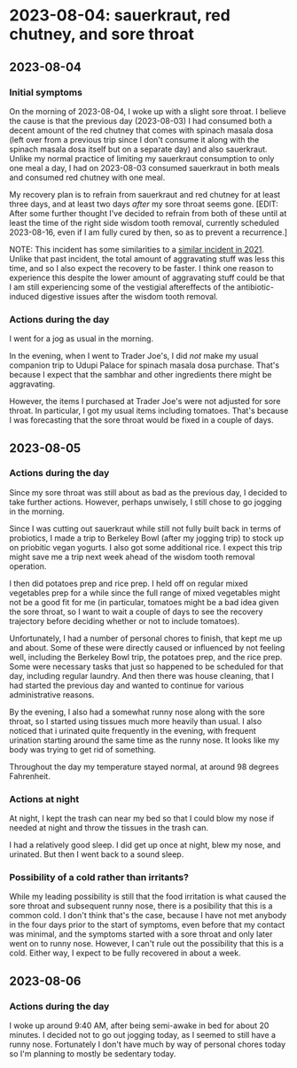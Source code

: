 # 2023-08-04: sauerkraut, red chutney, and sore throat

## 2023-08-04

### Initial symptoms

On the morning of 2023-08-04, I woke up with a slight sore throat. I
believe the cause is that the previous day (2023-08-03) I had consumed
both a decent amount of the red chutney that comes with spinach masala
dosa (left over from a previous trip since I don't consume it along
with the spinach masala dosa itself but on a separate day) and also
sauerkraut. Unlike my normal practice of limiting my sauerkraut
consumption to only one meal a day, I had on 2023-08-03 consumed
sauerkraut in both meals and consumed red chutney with one meal.

My recovery plan is to refrain from sauerkraut and red chutney for at
least three days, and at least two days *after* my sore throat seems
gone. [EDIT: After some further thought I've decided to refrain from
both of these until at least the time of the right side wisdom tooth
removal, currently scheduled 2023-08-16, even if I am fully cured by
then, so as to prevent a recurrence.]

NOTE: This incident has some similarities to a [similar incident in
2021](2021-02-27-sauerkraut-and-sore-throat.md). Unlike that past
incident, the total amount of aggravating stuff was less this time,
and so I also expect the recovery to be faster. I think one reason to
experience this despite the lower amount of aggravating stuff could be
that I am still experiencing some of the vestigial aftereffects of the
antibiotic-induced digestive issues after the wisdom tooth removal.

### Actions during the day

I went for a jog as usual in the morning.

In the evening, when I went to Trader Joe's, I did *not* make my usual
companion trip to Udupi Palace for spinach masala dosa
purchase. That's because I expect that the sambhar and other
ingredients there might be aggravating.

However, the items I purchased at Trader Joe's were not adjusted for
sore throat. In particular, I got my usual items including
tomatoes. That's because I was forecasting that the sore throat would
be fixed in a couple of days.

## 2023-08-05

### Actions during the day

Since my sore throat was still about as bad as the previous day, I
decided to take further actions. However, perhaps unwisely, I still
chose to go jogging in the morning.

Since I was cutting out sauerkraut while still not fully built back in
terms of probiotics, I made a trip to Berkeley Bowl (after my jogging
trip) to stock up on priobitic vegan yogurts. I also got some
additional rice. I expect this trip might save me a trip next week
ahead of the wisdom tooth removal operation.

I then did potatoes prep and rice prep. I held off on regular mixed
vegetables prep for a while since the full range of mixed vegetables
might not be a good fit for me (in particular, tomatoes might be a bad
idea given the sore throat, so I want to wait a couple of days to see
the recovery trajectory before deciding whether or not to include
tomatoes).

Unfortunately, I had a number of personal chores to finish, that kept
me up and about. Some of these were directly caused or influenced by
not feeling well, including the Berkeley Bowl trip, the potatoes prep,
and the rice prep. Some were necessary tasks that just so happened to
be scheduled for that day, including regular laundry. And then there
was house cleaning, that I had started the previous day and wanted to
continue for various administrative reasons.

By the evening, I also had a somewhat runny nose along with the sore
throat, so I started using tissues much more heavily than usual. I
also noticed that i urinated quite frequently in the evening, with
frequent urination starting around the same time as the runny nose. It
looks like my body was trying to get rid of something.

Throughout the day my temperature stayed normal, at around 98 degrees
Fahrenheit.

### Actions at night

At night, I kept the trash can near my bed so that I could blow my
nose if needed at night and throw the tissues in the trash can.

I had a relatively good sleep. I did get up once at night, blew my
nose, and urinated. But then I went back to a sound sleep.

### Possibility of a cold rather than irritants?

While my leading possibility is still that the food irritation is what
caused the sore throat and subsequent runny nose, there is a
posibility that this is a common cold. I don't think that's the case,
because I have not met anybody in the four days prior to the start of
symptoms, even before that my contact was minimal, and the symptoms
started with a sore throat and only later went on to runny
nose. However, I can't rule out the possibility that this is a
cold. Either way, I expect to be fully recovered in about a week.

## 2023-08-06

### Actions during the day

I woke up around 9:40 AM, after being semi-awake in bed for about 20
minutes. I decided not to go out jogging today, as I seemed to still
have a runny nose. Fortunately I don't have much by way of personal
chores today so I'm planning to mostly be sedentary today.
